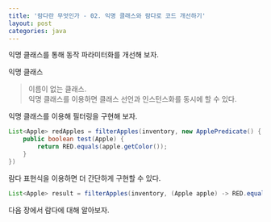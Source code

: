 ```yaml
---
title: '람다란 무엇인가 - 02. 익명 클래스와 람다로 코드 개선하기'
layout: post
categories: java
---
```


익명 클래스를 통해 동작 파라미터화를 개선해 보자.

익명 클래스  
> 이름이 없는 클래스.  
> 익명 클래스를 이용하면 클래스 선언과 인스턴스화를 동시에 할 수 있다.

익명 클래스를 이용해 필터링을 구현해 보자.
~~~java
List<Apple> redApples = filterApples(inventory, new ApplePredicate() {
    public boolean test(Apple) {
        return RED.equals(apple.getColor());
    }
})
~~~

람다 표현식을 이용하면 더 간단하게 구현할 수 있다.
~~~java
List<Apple> result = filterApples(inventory, (Apple apple) -> RED.equals(apple.getColor()));
~~~

다음 장에서 람다에 대해 알아보자.